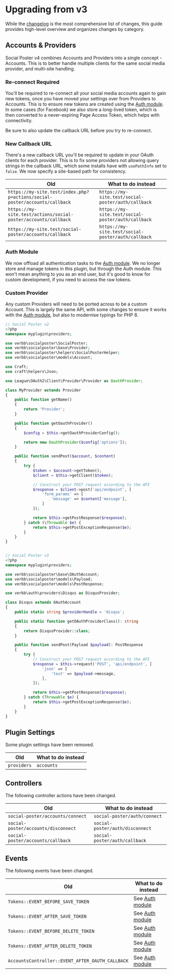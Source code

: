 # Upgrading from v3
While the [changelog](https://github.com/verbb/social-poster/blob/craft-5/CHANGELOG.md) is the most comprehensive list of changes, this guide provides high-level overview and organizes changes by category.

## Accounts & Providers
Social Poster v4 combines Accounts and Providers into a single concept - Accounts. This is to better handle multiple clients for the same social media provider, and multi-site handling.

### Re-connect Required
You'll be required to re-connect all your social media accounts again to gain new tokens, once you have moved your settings over from Providers to Accounts. This is to ensure new tokens are created using the [Auth module](https://github.com/verbb/auth). In some cases (for Facebook) we also store a long-lived token, which is then converted to a never-expiring Page Access Token, which helps with connectivity.

Be sure to also update the callback URL before you try to re-connect.

### New Callback URL
There's a new callback URL you'll be required to update in your OAuth clients for each provider. This is to fix some providers not allowing query strings in the callback URL, which some installs have with `usePathInfo` set to `false`. We now specify a site-based path for consistency.

Old | What to do instead
--- | ---
| `https://my-site.test/index.php?p=actions/social-poster/accounts/callback` | `https://my-site.test/social-poster/auth/callback`
| `https://my-site.test/actions/social-poster/accounts/callback` | `https://my-site.test/social-poster/auth/callback`
| `https://my-site.test/social-poster/accounts/callback` | `https://my-site.test/social-poster/auth/callback`

### Auth Module
We now offload all authentication tasks to the [Auth module](https://github.com/verbb/auth). We no longer store and manage tokens in this plugin, but through the Auth module. This won't mean anything to you as an end user, but it's good to know for custom development, if you need to access the raw tokens.

### Custom Provider
Any custom Providers will need to be ported across to be a custom Account. This is largely the same API, with some changes to ensure it works with the [Auth module](https://github.com/verbb/auth), but also to modernise typings for PHP 8.

```php
// Social Poster v2
<?php
namespace myplugin\providers;

use verbb\socialposter\SocialPoster;
use verbb\socialposter\base\Provider;
use verbb\socialposter\helpers\SocialPosterHelper;
use verbb\socialposter\models\Account;

use Craft;
use craft\helpers\Json;

use League\OAuth2\Client\Provider\Provider as OauthProvider;

class MyProvider extends Provider
{
    public function getName()
    {
        return 'Provider';
    }

    public function getOauthProvider()
    {
        $config = $this->getOauthProviderConfig();

        return new OauthProvider($config['options']);
    }

    public function sendPost($account, $content)
    {
        try {
            $token = $account->getToken();
            $client = $this->getClient($token);

            // Construct your POST request according to the API
            $response = $client->post('api/endpoint', [
                'form_params' => [
                    'message' => $content['message'],
                ]
            ]);

            return $this->getPostResponse($response);
        } catch (\Throwable $e) {
            return $this->getPostExceptionResponse($e);
        }
    }
}


// Social Poster v3
<?php
namespace myplugin\providers;

use verbb\socialposter\base\OAuthAccount;
use verbb\socialposter\models\Payload;
use verbb\socialposter\models\PostResponse;

use verbb\auth\providers\Disqus as DisqusProvider;

class Disqus extends OAuthAccount
{
    public static string $providerHandle = 'disqus';

    public static function getOAuthProviderClass(): string
    {
        return DisqusProvider::class;
    }

    public function sendPost(Payload $payload): PostResponse
    {
        try {
            // Construct your POST request according to the API
            $response = $this->request('POST', 'api/endpoint', [
                'json' => [
                    'text' => $payload->message,
                ],
            ]);

            return $this->getPostResponse($response);
        } catch (Throwable $e) {
            return $this->getPostExceptionResponse($e);
        }
    }
}
```


## Plugin Settings
Some plugin settings have been removed.

Old | What to do instead
--- | ---
| `providers` | `accounts`


## Controllers
The following controller actions have been changed.

Old | What to do instead
--- | ---
| `social-poster/accounts/connect` | `social-poster/auth/connect`
| `social-poster/accounts/disconnect` | `social-poster/auth/disconnect`
| `social-poster/accounts/callback` | `social-poster/auth/callback`


## Events
The following events have been changed.

Old | What to do instead
--- | ---
| `Tokens::EVENT_BEFORE_SAVE_TOKEN` | See [Auth module](https://github.com/verbb/auth)
| `Tokens::EVENT_AFTER_SAVE_TOKEN` | See [Auth module](https://github.com/verbb/auth)
| `Tokens::EVENT_BEFORE_DELETE_TOKEN` | See [Auth module](https://github.com/verbb/auth)
| `Tokens::EVENT_AFTER_DELETE_TOKEN` | See [Auth module](https://github.com/verbb/auth)
| `AccountsController::EVENT_AFTER_OAUTH_CALLBACK` | See [Auth module](https://github.com/verbb/auth)

